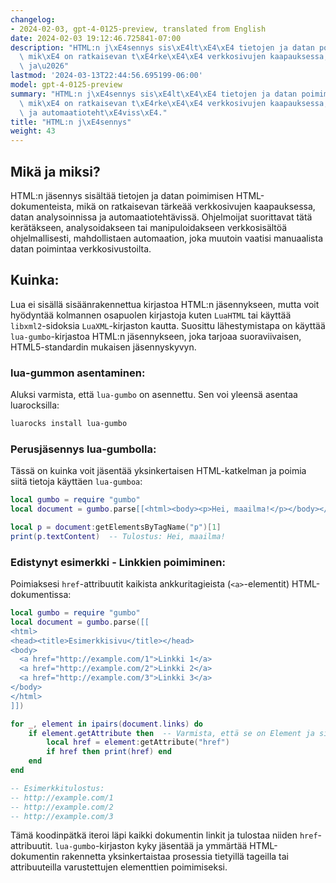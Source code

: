 ```yaml
---
changelog:
- 2024-02-03, gpt-4-0125-preview, translated from English
date: 2024-02-03 19:12:46.725841-07:00
description: "HTML:n j\xE4sennys sis\xE4lt\xE4\xE4 tietojen ja datan poimimisen HTML-dokumenteista,\
  \ mik\xE4 on ratkaisevan t\xE4rke\xE4\xE4 verkkosivujen kaapauksessa, datan analysoinnissa\
  \ ja\u2026"
lastmod: '2024-03-13T22:44:56.695199-06:00'
model: gpt-4-0125-preview
summary: "HTML:n j\xE4sennys sis\xE4lt\xE4\xE4 tietojen ja datan poimimisen HTML-dokumenteista,\
  \ mik\xE4 on ratkaisevan t\xE4rke\xE4\xE4 verkkosivujen kaapauksessa, datan analysoinnissa\
  \ ja automaatioteht\xE4viss\xE4."
title: "HTML:n j\xE4sennys"
weight: 43
---
```


## Mikä ja miksi?
HTML:n jäsennys sisältää tietojen ja datan poimimisen HTML-dokumenteista, mikä on ratkaisevan tärkeää verkkosivujen kaapauksessa, datan analysoinnissa ja automaatiotehtävissä. Ohjelmoijat suorittavat tätä kerätäkseen, analysoidakseen tai manipuloidakseen verkkosisältöä ohjelmallisesti, mahdollistaen automaation, joka muutoin vaatisi manuaalista datan poimintaa verkkosivustoilta.

## Kuinka:
Lua ei sisällä sisäänrakennettua kirjastoa HTML:n jäsennykseen, mutta voit hyödyntää kolmannen osapuolen kirjastoja kuten `LuaHTML` tai käyttää `libxml2`-sidoksia `LuaXML`-kirjaston kautta. Suosittu lähestymistapa on käyttää `lua-gumbo`-kirjastoa HTML:n jäsennykseen, joka tarjoaa suoraviivaisen, HTML5-standardin mukaisen jäsennyskyvyn.

### lua-gummon asentaminen:
Aluksi varmista, että `lua-gumbo` on asennettu. Sen voi yleensä asentaa luarocksilla:

```sh
luarocks install lua-gumbo
```

### Perusjäsennys lua-gumbolla:
Tässä on kuinka voit jäsentää yksinkertaisen HTML-katkelman ja poimia siitä tietoja käyttäen `lua-gumboa`:

```lua
local gumbo = require "gumbo"
local document = gumbo.parse[[<html><body><p>Hei, maailma!</p></body></html>]]

local p = document:getElementsByTagName("p")[1]
print(p.textContent)  -- Tulostus: Hei, maailma!
```

### Edistynyt esimerkki - Linkkien poimiminen:
Poimiaksesi `href`-attribuutit kaikista ankkuritagieista (`<a>`-elementit) HTML-dokumentissa:

```lua
local gumbo = require "gumbo"
local document = gumbo.parse([[
<html>
<head><title>Esimerkkisivu</title></head>
<body>
  <a href="http://example.com/1">Linkki 1</a>
  <a href="http://example.com/2">Linkki 2</a>
  <a href="http://example.com/3">Linkki 3</a>
</body>
</html>
]])

for _, element in ipairs(document.links) do
    if element.getAttribute then  -- Varmista, että se on Element ja sillä on attribuutteja
        local href = element:getAttribute("href")
        if href then print(href) end
    end
end

-- Esimerkkitulostus:
-- http://example.com/1
-- http://example.com/2
-- http://example.com/3
```

Tämä koodinpätkä iteroi läpi kaikki dokumentin linkit ja tulostaa niiden `href`-attribuutit. `lua-gumbo`-kirjaston kyky jäsentää ja ymmärtää HTML-dokumentin rakennetta yksinkertaistaa prosessia tietyillä tageilla tai attribuuteilla varustettujen elementtien poimimiseksi.
